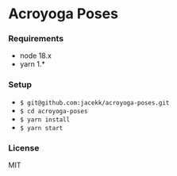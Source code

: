 # Acroyoga Poses

### Requirements

-   node 18.x
-   yarn 1.\*

### Setup

-   `$ git@github.com:jacekk/acroyoga-poses.git`
-   `$ cd acroyoga-poses`
-   `$ yarn install`
-   `$ yarn start`

### License

MIT
